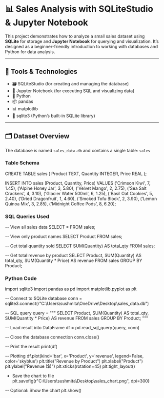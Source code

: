# 📊 Sales Analysis with SQLiteStudio & Jupyter Notebook

This project demonstrates how to analyze a small sales dataset using **SQLite** for storage and **Jupyter Notebook** for querying and visualization. It’s designed as a beginner-friendly introduction to working with databases and Python for data analysis.

---

## 🔧 Tools & Technologies

- 🗃️ SQLiteStudio (for creating and managing the database)
- 📓 Jupyter Notebook (for executing SQL and visualizing data)
- 🐍 Python
- 📦 pandas
- 📊 matplotlib
- 🔌 sqlite3 (Python’s built-in SQLite library)

---

## 🗂️ Dataset Overview

The database is named `sales_data.db` and contains a single table: `sales`

### Table Schema


CREATE TABLE sales (
    Product TEXT,
    Quantity INTEGER,
    Price REAL
);

INSERT INTO sales (Product, Quantity, Price) VALUES 
('Crimson Kiwi', 7, 1.45),
('Alpine Honey Jar', 3, 5.80),
('Velvet Mango', 2, 2.75),
('Sea Salt Crackers', 4, 3.10),
('Glacier Water 500ml', 6, 1.25),
('Basil Oat Cookies', 5, 2.40),
('Dried Dragonfruit', 1, 4.60),
('Smoked Tofu Block', 2, 3.90),
('Lemon Quinoa Mix', 3, 2.85),
('Midnight Coffee Pods', 8, 6.20);

### SQL Queries Used

-- View all sales data
SELECT * FROM sales;

-- View only product names
SELECT Product FROM sales;

-- Get total quantity sold
SELECT SUM(Quantity) AS total_qty FROM sales;

-- Get total revenue by product
SELECT 
    Product, 
    SUM(Quantity) AS total_qty, 
    SUM(Quantity * Price) AS revenue 
FROM sales 
GROUP BY Product;

### Python Code

import sqlite3
import pandas as pd
import matplotlib.pyplot as plt

-- Connect to SQLite database
conn = sqlite3.connect(r"C:\Users\sushmita\OneDrive\Desktop\sales_data.db")

-- SQL query
query = """
SELECT 
    Product, 
    SUM(Quantity) AS total_qty, 
    SUM(Quantity * Price) AS revenue 
FROM sales 
GROUP BY Product;
"""

-- Load result into DataFrame
df = pd.read_sql_query(query, conn)

-- Close the database connection
conn.close()

-- Print the result
print(df)

-- Plotting
df.plot(kind='bar', x='Product', y='revenue', legend=False, color='skyblue')
plt.title("Revenue by Product")
plt.xlabel("Product")
plt.ylabel("Revenue ($)")
plt.xticks(rotation=45)
plt.tight_layout()

- Save the chart to file
plt.savefig(r"C:\Users\sushmita\Desktop\sales_chart.png", dpi=300)

-- Optional: Show the chart
plt.show()

